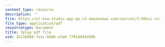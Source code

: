 ```yaml
---
content_type: resource
description: ''
file: https://ol-ocw-studio-app-qa.s3.amazonaws.com/courses/3-091sc-introduction-to-solid-state-chemistry-fall-2010/2b11b8667a1cb6dba7e8779149d4289b_kI7D2lkcF8E.pdf
file_type: application/pdf
resourcetype: Document
title: 3play pdf file
uid: 2b11b866-7a1c-b6db-a7e8-779149d4289b
---
```

